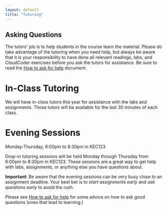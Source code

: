 ```yaml
---
layout: default
title: "Tutoring"
---
```

## Asking Questions

The tutors' job is to help students in the course learn the material.  Please do take advantage of the tutoring when you need help, but always be aware that it is your responsibility to have done all relevant readings, labs, and CloudCoder exercises before you ask the tutors for assistance.  Be sure to read the [How to ask for help](HowToAskForHelp.html) document.

# In-Class Tutoring

We will have in-class tutors this year for assistance with the labs and assignments.  Those tutors will be available for the last 30 minutes of each class.

# Evening Sessions

Monday-Thursday, 6:00pm to 8:30pm in KEC123 

Drop-in tutoring sessions will be held Monday through Thursday from
6:00pm to 8:30pm in KEC123.  These sessions are a great way to get help with labs,
assignments, or anything else you have questions about.

**Important**: Be aware that the evening sessions can be very busy
close to an assignment deadline.  Your best bet is to *start assignments early*
and *ask questions early* to avoid the rush.

Please see [How to ask for help](HowToAskForHelp.html) for some advice on how to ask good questions (ones that lead to learning.)
